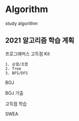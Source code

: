 # Algorithm
study algorithm

## 2021 알고리즘 학습 계획

프로그래머스 고득점 Kit

```
1. 순열/조합
2. Tree
3. BFS/DFS
```



BOJ

BOJ 기출

고득점 학습



SWEA